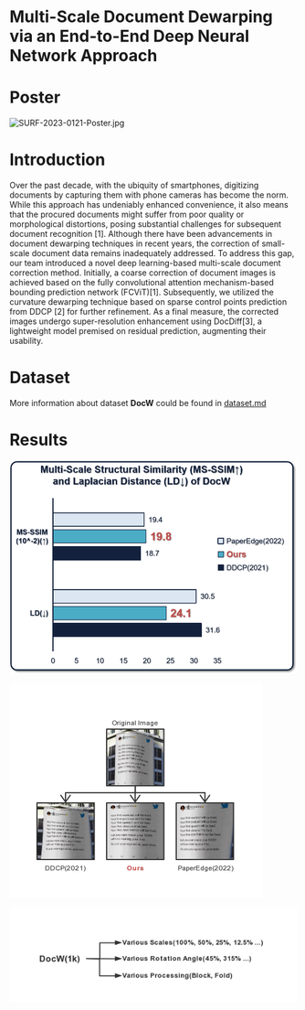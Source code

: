 # Multi-Scale Document Dewarping via an End-to-End Deep Neural Network Approach

# Poster
![SURF-2023-0121-Poster.jpg](imgs%2FSURF-2023-0121-Poster.jpg)

# Introduction
Over the past decade, with the ubiquity of smartphones, digitizing documents by capturing them with phone cameras has become the norm. While this approach has undeniably enhanced convenience, it also means that the procured documents might suffer from poor quality or morphological distortions, posing substantial challenges for subsequent document recognition [1]. Although there have been advancements in document dewarping techniques in recent years, the correction of small-scale document data remains inadequately addressed. To address this gap, our team introduced a novel deep learning-based multi-scale document correction method. Initially, a coarse correction of document images is achieved based on the fully convolutional attention mechanism-based bounding prediction network (FCViT)[1]. Subsequently, we utilized the curvature dewarping technique based on sparse control points prediction from DDCP [2] for further refinement. As a final measure, the corrected images undergo super-resolution enhancement using DocDiff[3], a lightweight model premised on residual prediction, augmenting their usability.

# Dataset
More information about dataset **DocW** could be found in [dataset.md](dataset.md)

# Results
![result1.png](imgs%2Fresult1.png)

![result2.png](imgs%2Fresult2.png)

![result3.png](imgs%2Fresult3.png)
